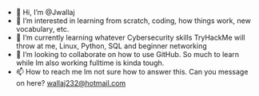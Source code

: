 - 👋 Hi, I’m @Jwallaj
- 👀 I’m interested in learning from scratch, coding, how things work, new vocabulary, etc.
- 🌱 I’m currently learning whatever Cybersecurity skills TryHackMe will throw at me, Linux, Python, SQL and beginner networking
- 💞️ I’m looking to collaborate on how to use GitHub. So much to learn while Im also working fulltime is kinda tough.
- 📫 How to reach me Im not sure how to answer this. Can you message on here? wallaj232@hotmail.com

<!---
Jwallaj/Jwallaj is a ✨ special ✨ repository because its `README.md` (this file) appears on your GitHub profile.
You can click the Preview link to take a look at your changes.
--->
